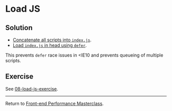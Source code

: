# Load JS

## Solution

* [Concatenate all scripts into `index.js`](https://github.com/voorhoede/front-end-performance-masterclass/commit/3fd3061b09d73d4309b984ccdc11ca393fb362ad#diff-4d5803cdb7bfcf2fd62016ff3d1399fbR8).
* [Load `index.js` in head using `defer`](https://github.com/voorhoede/front-end-performance-masterclass/commit/3fd3061b09d73d4309b984ccdc11ca393fb362ad#diff-1888604e8c00eec6364a1f4af8b7ba5eR10).

This prevents `defer` race issues in <IE10 and prevents queueing of multiple scripts.


## Exercise

See [08-load-js-exercise](https://github.com/voorhoede/front-end-performance-masterclass/tree/08-load-js-exercise).

---

Return to [Front-end Performance Masterclass](https://github.com/voorhoede/front-end-performance-masterclass).